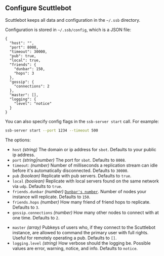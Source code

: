 ## Configure Scuttlebot

Scuttlebot keeps all data and configuration in the `~/.ssb` directory.

Configuration is stored in `~/.ssb/config`, which is a JSON file:

```
{
  "host": "",
  "port": 8008,
  "timeout": 30000,
  "pub": true,
  "local": true,
  "friends": {
    "dunbar": 150,
    "hops": 3
  },
  "gossip": {
    "connections": 2
  },
  "master": [],
  "logging": {
    "level": "notice"
  }
}
```

You can also specify config flags in the `ssb-server start` call.
For example:

```bash
ssb-server start --port 1234 --timeout 500
```

The options:

- `host` *(string)* The domain or ip address for `sbot`. Defaults to your public ip address.
- `port` *(string|number)* The port for `sbot`. Defaults to `8008`.
- `timeout`: *(number)* Number of milliseconds a replication stream can idle before it's automatically disconnected. Defaults to `30000`.
- `pub` *(boolean)* Replicate with pub servers. Defaults to `true`.
- `local` *(boolean)* Replicate with local servers found on the same network via `udp`. Defaults to `true`.
- `friends.dunbar` *(number)* [`Dunbar's number`](https://en.wikipedia.org/wiki/Dunbar%27s_number). Number of nodes your instance will replicate. Defaults to `150`.
- `friends.hops` *(number)* How many friend of friend hops to replicate. Defaults to `3`.
- `gossip.connections` *(number)* How many other nodes to connect with at one time. Defaults to `2`.
* `master` *(array)* Pubkeys of users who, if they connect to the Scuttlebot instance, are allowed to command the primary user with full rights. Useful for remotely operating a pub. Defaults to `[]`.
* `logging.level` *(string)* How verbose should the logging be. Possible values are error, warning, notice, and info. Defaults to `notice`.